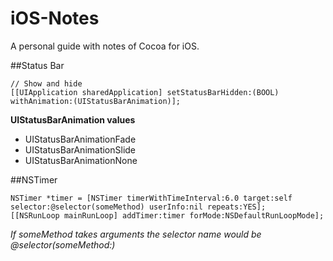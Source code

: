 iOS-Notes
=========

A personal guide with notes of Cocoa for iOS.


##Status Bar

```objc
// Show and hide
[[UIApplication sharedApplication] setStatusBarHidden:(BOOL) withAnimation:(UIStatusBarAnimation)];
```

**UIStatusBarAnimation values**
* UIStatusBarAnimationFade
* UIStatusBarAnimationSlide
* UIStatusBarAnimationNone


##NSTimer

```objc
NSTimer *timer = [NSTimer timerWithTimeInterval:6.0 target:self selector:@selector(someMethod) userInfo:nil repeats:YES];
[[NSRunLoop mainRunLoop] addTimer:timer forMode:NSDefaultRunLoopMode];
```

*If someMethod takes arguments the selector name would be @selector(someMethod:)*